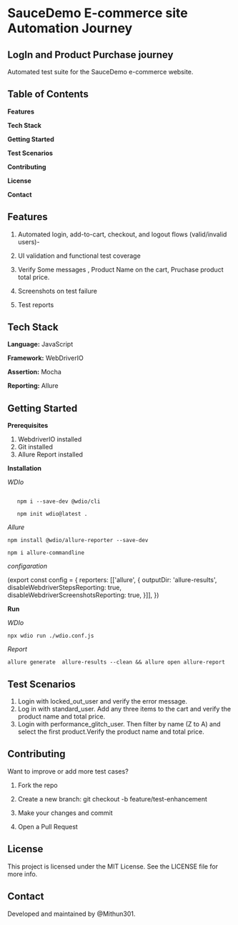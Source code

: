 # SauceDemo E-commerce site Automation Journey

## LogIn and Product Purchase journey

Automated test suite for the SauceDemo e-commerce website. 
## Table of Contents
**Features**

**Tech Stack**

**Getting Started**

**Test Scenarios**

**Contributing**

**License**

**Contact**

## Features
1. Automated login, add-to-cart, checkout, and logout flows (valid/invalid users)-

2. UI validation and functional test coverage

3. Verify Some messages , Product Name on the cart, Pruchase product total price.

4. Screenshots on test failure

5. Test reports 

## Tech Stack

**Language:** JavaScript 

**Framework:** WebDriverIO 

**Assertion:**  Mocha 

**Reporting:** Allure

## Getting Started

**Prerequisites**
1. WebdriverIO installed
2. Git installed
3. Allure Report installed

**Installation**

*WDIo*

```npm init -y

   npm i --save-dev @wdio/cli

   npm init wdio@latest .
```
*Allure*

```npm install @wdio/allure-reporter --save-dev```

```npm i allure-commandline```


*configaration*

(export const config = {
    reporters: [['allure', {
        outputDir: 'allure-results',
        disableWebdriverStepsReporting: true,
        disableWebdriverScreenshotsReporting: true,
   }]],
    })




**Run**

*WDIo*

```npx wdio run ./wdio.conf.js```

*Report*

```allure generate  allure-results --clean && allure open allure-report```



## Test Scenarios

1. Login with locked_out_user and verify the error message.
2. Log in with standard_user. Add any three items to the cart and verify the product name and total price.
3. Login with performance_glitch_user. Then filter by name (Z to A) and select the first product.Verify the product name and total price.

## Contributing
Want to improve or add more test cases?
1. Fork the repo

2. Create a new branch: git checkout -b feature/test-enhancement

3. Make your changes and commit

4. Open a Pull Request


## License
This project is licensed under the MIT License.
See the LICENSE file for more info.

## Contact
Developed and maintained by @Mithun301.











